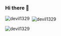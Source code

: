 ### Hi there 👋

<!--
**devil1329/devil1329** is a ✨ _special_ ✨ repository because its `README.md` (this file) appears on your GitHub profile.

Here are some ideas to get you started:

- 🔭 I’m currently working on ...
- 🌱 I’m currently learning ...
- 👯 I’m looking to collaborate on ...
- 🤔 I’m looking for help with ...
- 💬 Ask me about ...
- 📫 How to reach me: ...
- 😄 Pronouns: ...
- ⚡ Fun fact: ...
-->

<p><img align="left" src="https://github-readme-stats.vercel.app/api/top-langs?username=devil1329&show_icons=true&locale=en&layout=compact" alt="devil1329" /></p>

<p>&nbsp;<img align="center" src="https://github-readme-stats.vercel.app/api?username=devil1329&show_icons=true&locale=en" alt="devil1329" /></p>

<p><img align="center" src="https://github-readme-streak-stats.herokuapp.com/?user=devil1329&" alt="devil1329" /></p>

